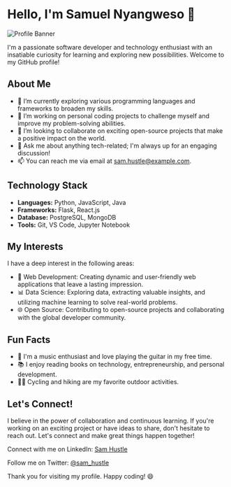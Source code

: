 # Hello, I'm Samuel Nyangweso 👋

![Profile Banner](https://yourimageurl.com)

I'm a passionate software developer and technology enthusiast with an insatiable curiosity for learning and exploring new possibilities. Welcome to my GitHub profile!

## About Me

- 🌱 I’m currently exploring various programming languages and frameworks to broaden my skills.
- 🔭 I’m working on personal coding projects to challenge myself and improve my problem-solving abilities.
- 👯 I’m looking to collaborate on exciting open-source projects that make a positive impact on the world.
- 💬 Ask me about anything tech-related; I'm always up for an engaging discussion!
- 📫 You can reach me via email at sam.hustle@example.com.

## Technology Stack

- **Languages:** Python, JavaScript, Java
- **Frameworks:** Flask, React.js
- **Database:** PostgreSQL, MongoDB
- **Tools:** Git, VS Code, Jupyter Notebook

## My Interests

I have a deep interest in the following areas:

- 🚀 Web Development: Creating dynamic and user-friendly web applications that leave a lasting impression.
- 📊 Data Science: Exploring data, extracting valuable insights, and utilizing machine learning to solve real-world problems.
- 🌐 Open Source: Contributing to open-source projects and collaborating with the global developer community.

## Fun Facts

- 🎵 I'm a music enthusiast and love playing the guitar in my free time.
- 📚 I enjoy reading books on technology, entrepreneurship, and personal development.
- 🚴‍♂️ Cycling and hiking are my favorite outdoor activities.

## Let's Connect!

I believe in the power of collaboration and continuous learning. If you're working on an exciting project or have ideas to share, don't hesitate to reach out. Let's connect and make great things happen together!

Connect with me on LinkedIn: [Sam Hustle](https://www.linkedin.com/in/samhustle)

Follow me on Twitter: [@sam_hustle](https://twitter.com/sam_hustle)

Thank you for visiting my profile. Happy coding! 😄
